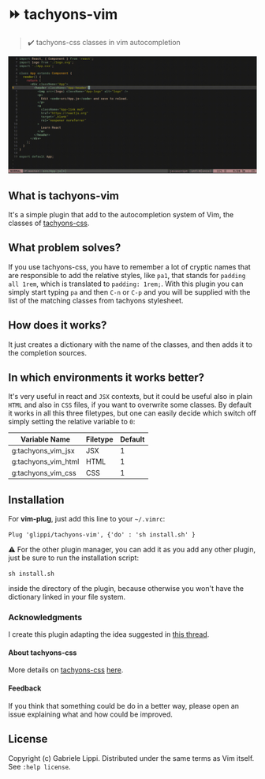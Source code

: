 # :fast_forward: tachyons-vim

> :heavy_check_mark: tachyons-css classes in vim autocompletion

![tachyons-vim.gif](https://github.com/glippi/tachyons-vim/blob/master/tachyons-vim.gif)

## What is tachyons-vim
It's a simple plugin that add to the autocompletion system of Vim, the classes of [tachyons-css](https://github.com/tachyons-css/tachyons).

## What problem solves?
If you use tachyons-css, you have to remember a lot of cryptic names that are responsible to add the relative styles, like `pa1`, that stands for `padding all 1rem`, which is translated to `padding: 1rem;`.
With this plugin you can simply start typing `pa` and then `C-n` or `C-p` and you will be supplied with the list of the matching classes from tachyons stylesheet.

## How does it works?
It just creates a dictionary with the name of the classes, and then adds it to the completion sources.

## In which environments it works better?
It's very useful in react and `JSX` contexts, but it could be useful also in plain `HTML` and also in `CSS` files, if you want to overwrite some classes.
By default it works in all this three filetypes, but one can easily decide which switch off simply setting the relative variable to `0`:

| Variable Name | Filetype | Default |
| ------------- | -------- | ------- |
| g:tachyons_vim_jsx  | JSX | 1 |
| g:tachyons_vim_html | HTML | 1 |
| g:tachyons_vim_css  | CSS | 1 |

## Installation
For **vim-plug**, just add this line to your `~/.vimrc`:

`Plug 'glippi/tachyons-vim', {'do' : 'sh install.sh' }`

:warning: For the other plugin manager, you can add it as you add any other plugin, just be sure to run the installation script:

`sh install.sh`

inside the directory of the plugin, because otherwise you won't have the dictionary linked in your file system.

### Acknowledgments
I create this plugin adapting the idea suggested in [this thread](https://vi.stackexchange.com/questions/4584/how-to-create-my-own-autocomplete-function).

#### About tachyons-css
More details on [tachyons-css](https://github.com/tachyons-css/tachyons) [here](https://tachyons.io/).

#### Feedback
If you think that something could be do in a better way, please open an issue explaining what and how could be improved.

## License
Copyright (c) Gabriele Lippi. Distributed under the same terms as Vim itself. See `:help license`.
